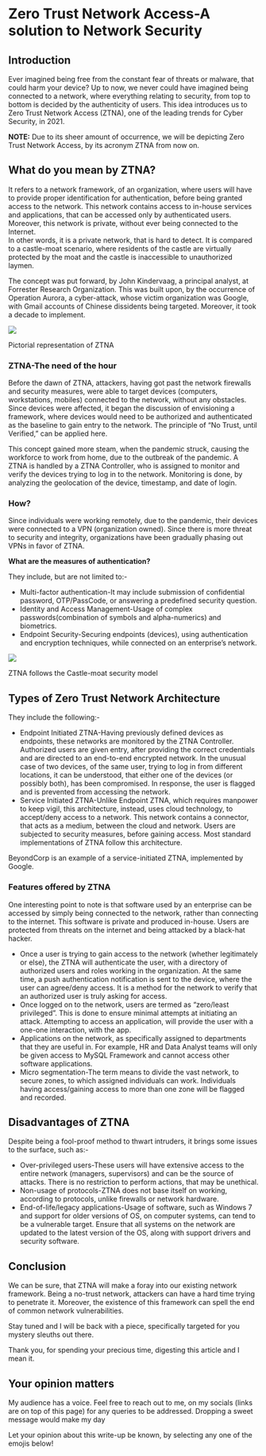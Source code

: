 # Zero Trust Network Access-A solution to Network Security

## Introduction

Ever imagined being free from the constant fear of threats or malware, that could harm your device? Up to now, we never could have imagined being connected to a network, where everything relating to security, from top to bottom is decided by the authenticity of users. This idea introduces us to Zero Trust Network Access (ZTNA), one of the leading trends for Cyber Security, in 2021.

**NOTE:** Due to its sheer amount of occurrence, we will be depicting Zero Trust Network Access, by its acronym ZTNA from now on.

## What do you mean by ZTNA?

It refers to a network framework, of an organization, where users will have to provide proper identification for authentication, before being granted access to the network. This network contains access to in-house services and applications, that can be accessed only by authenticated users. Moreover, this network is private, without ever being connected to the Internet.\
In other words, it is a private network, that is hard to detect. It is compared to a castle-moat scenario, where residents of the castle are virtually protected by the moat and the castle is inaccessible to unauthorized laymen.

The concept was put forward, by John Kindervaag, a principal analyst, at Forrester Research Organization. This was built upon, by the occurrence of Operation Aurora, a cyber-attack, whose victim organization was Google, with Gmail accounts of Chinese dissidents being targeted. Moreover, it took a decade to implement.

&#x20;                                               ![](https://cdn-images-1.medium.com/max/1000/1\*d-xDhPGI9v5ZICZUTTIgyQ.png)

&#x20;                                                    Pictorial representation of ZTNA

### **ZTNA-The need of the hour**

Before the dawn of ZTNA, attackers, having got past the network firewalls and security measures, were able to target devices (computers, workstations, mobiles) connected to the network, without any obstacles. Since devices were affected, it began the discussion of envisioning a framework, where devices would need to be authorized and authenticated as the baseline to gain entry to the network. The principle of “No Trust, until Verified,” can be applied here.

This concept gained more steam, when the pandemic struck, causing the workforce to work from home, due to the outbreak of the pandemic. A ZTNA is handled by a ZTNA Controller, who is assigned to monitor and verify the devices trying to log in to the network. Monitoring is done, by analyzing the geolocation of the device, timestamp, and date of login.

### **How?**

Since individuals were working remotely, due to the pandemic, their devices were connected to a VPN (organization owned). Since there is more threat to security and integrity, organizations have been gradually phasing out VPNs in favor of ZTNA.

**What are the measures of authentication?**

They include, but are not limited to:-

* Multi-factor authentication-It may include submission of confidential password, OTP/PassCode, or answering a predefined security question.
* Identity and Access Management-Usage of complex passwords(combination of symbols and alpha-numerics) and biometrics.
* Endpoint Security-Securing endpoints (devices), using authentication and encryption techniques, while connected on an enterprise’s network.

&#x20;                                                ![](https://cdn-images-1.medium.com/max/1000/1\*uqIIj2rRjkAjK-uF0tTlqA.png)

&#x20;                                            ZTNA follows the Castle-moat security model

## **Types of Zero Trust Network Architecture**

They include the following:-

* Endpoint Initiated ZTNA-Having previously defined devices as endpoints, these networks are monitored by the ZTNA Controller. Authorized users are given entry, after providing the correct credentials and are directed to an end-to-end encrypted network. In the unusual case of two devices, of the same user, trying to log in from different locations, it can be understood, that either one of the devices (or possibly both), has been compromised. In response, the user is flagged and is prevented from accessing the network.\
  &#x20;
* Service Initiated ZTNA-Unlike Endpoint ZTNA, which requires manpower to keep vigil, this architecture, instead, uses cloud technology, to accept/deny access to a network. This network contains a connector, that acts as a medium, between the cloud and network. Users are subjected to security measures, before gaining access. Most standard implementations of ZTNA follow this architecture.

BeyondCorp is an example of a service-initiated ZTNA, implemented by Google.

### **Features offered by ZTNA**

One interesting point to note is that software used by an enterprise can be accessed by simply being connected to the network, rather than connecting to the internet. This software is private and produced in-house. Users are protected from threats on the internet and being attacked by a black-hat hacker.

* Once a user is trying to gain access to the network (whether legitimately or else), the ZTNA will authenticate the user, with a directory of authorized users and roles working in the organization. At the same time, a push authentication notification is sent to the device, where the user can agree/deny access. It is a method for the network to verify that an authorized user is truly asking for access.
* Once logged on to the network, users are termed as “zero/least privileged”. This is done to ensure minimal attempts at initiating an attack. Attempting to access an application, will provide the user with a one-one interaction, with the app.
* Applications on the network, as specifically assigned to departments that they are useful in. For example, HR and Data Analyst teams will only be given access to MySQL Framework and cannot access other software applications.\
  &#x20;
* Micro segmentation-The term means to divide the vast network, to secure zones, to which assigned individuals can work. Individuals having access/gaining access to more than one zone will be flagged and recorded.

## D**isadvantages of ZTNA**

Despite being a fool-proof method to thwart intruders, it brings some issues to the surface, such as:-

* Over-privileged users-These users will have extensive access to the entire network (managers, supervisors) and can be the source of attacks. There is no restriction to perform actions, that may be unethical.
* Non-usage of protocols-ZTNA does not base itself on working, according to protocols, unlike firewalls or network hardware.
* End-of-life/legacy applications-Usage of software, such as Windows 7 and support for older versions of OS, on computer systems, can tend to be a vulnerable target. Ensure that all systems on the network are updated to the latest version of the OS, along with support drivers and security software.

## Conclusion

We can be sure, that ZTNA will make a foray into our existing network framework. Being a no-trust network, attackers can have a hard time trying to penetrate it. Moreover, the existence of this framework can spell the end of common network vulnerabilities.

Stay tuned and I will be back with a piece, specifically targeted for you mystery sleuths out there.

Thank you, for spending your precious time, digesting this article and I mean it.

## Your opinion matters

My audience has a voice. Feel free to reach out to me, on my socials (links are on top of this page) for any queries to be addressed. Dropping a sweet message would make my day

Let your opinion about this write-up be known, by selecting any one of the emojis below!
